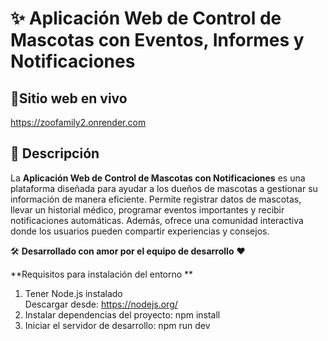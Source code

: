# ✨ Aplicación Web de Control de Mascotas con Eventos, Informes y Notificaciones 

## 🔗Sitio web en vivo
https://zoofamily2.onrender.com

## 🐾 Descripción
La **Aplicación Web de Control de Mascotas con Notificaciones** es una plataforma diseñada para ayudar a los dueños de mascotas a gestionar su información de manera eficiente. Permite registrar datos de mascotas, llevar un historial médico, programar eventos importantes y recibir notificaciones automáticas. Además, ofrece una comunidad interactiva donde los usuarios pueden compartir experiencias y consejos. 

🛠️ **Desarrollado con amor por el equipo de desarrollo** ❤️



**Requisitos para instalación del entorno **
1. Tener Node.js instalado  
Descargar desde: https://nodejs.org/ 
2. Instalar dependencias del proyecto: 
npm install 
3. Iniciar el servidor de desarrollo: 
npm run dev 
